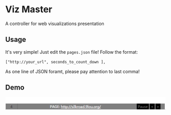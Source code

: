 # Viz Master
A controller for web visualizations presentation

## Usage

It's very simple! Just edit the `pages.json` file! Follow the format:

    ["http://your_url", seconds_to_count_down ],

As one line of JSON foramt, please pay attention to last comma!

## Demo

![image of controll bar](https://github.com/focusheart/vizmaster/blob/master/demo.png?raw=true)